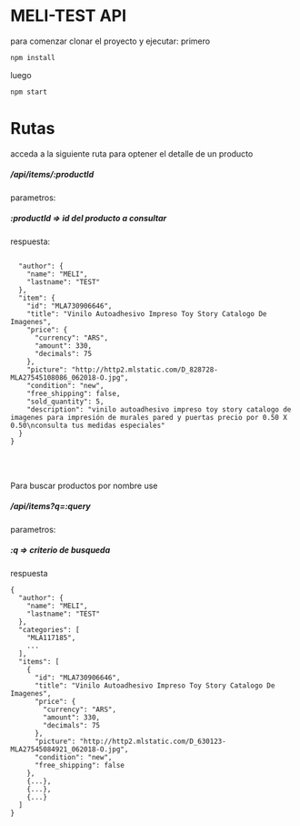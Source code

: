 
# MELI-TEST API 

para comenzar clonar el proyecto y ejecutar:
primero
```bash
npm install
```
luego
```bash
npm start
```

# Rutas

acceda a la siguiente ruta para optener el detalle de un producto
##### /api/items/:productId

parametros:

##### :productId => id del producto a consultar

respuesta:
``` 

  "author": {
    "name": "MELI",
    "lastname": "TEST"
  },
  "item": {
    "id": "MLA730906646",
    "title": "Vinilo Autoadhesivo Impreso Toy Story Catalogo De Imagenes",
    "price": {
      "currency": "ARS",
      "amount": 330,
      "decimals": 75
    },
    "picture": "http://http2.mlstatic.com/D_828728-MLA27545108086_062018-O.jpg",
    "condition": "new",
    "free_shipping": false,
    "sold_quantity": 5,
    "description": "vinilo autoadhesivo impreso toy story catalogo de imagenes para impresión de murales pared y puertas precio por 0.50 X 0.50\nconsulta tus medidas especiales"
  }
}
```

<br>
<br>

Para buscar productos por nombre use

##### /api/items?q=:query

parametros:

##### :q => criterio de busqueda

respuesta

```
{
  "author": {
    "name": "MELI",
    "lastname": "TEST"
  },
  "categories": [
    "MLA117185",
	...
  ],
  "items": [
    {
      "id": "MLA730906646",
      "title": "Vinilo Autoadhesivo Impreso Toy Story Catalogo De Imagenes",
      "price": {
        "currency": "ARS",
        "amount": 330,
        "decimals": 75
      },
      "picture": "http://http2.mlstatic.com/D_630123-MLA27545084921_062018-O.jpg",
      "condition": "new",
      "free_shipping": false
    },
    {...},
    {...},
    {...}
  ]
}
```
